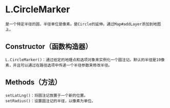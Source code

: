 #   L.CircleMarker
    是一个特定半径的圆，半径单位是像素。是Circle的延伸。通过Map#addLayer添加到地图上。
##  Constructor（函数构造器）
    L.CircleMarker()：通过给定的地理点和选项对象来实例化一个圆注记。默认的半径是10像素，并且可以通过在路径选项中传递一个半径参数来修改半径。
##  Methods（方法）
    setLatLng()：将圆注记放置于一个新的位置。
    setRadius()：设置圆注记的半径，以像素为单位。